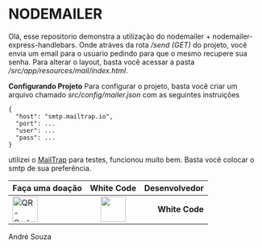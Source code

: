 # NODEMAILER

Olá, esse repositorio demonstra a utilização do nodemailer + nodemailer-express-handlebars. Onde atráves da rota */send (GET)* do projeto, você envia um email para o usuario pedindo para que o mesmo recupere sua senha. Para alterar o layout, basta você acessar a pasta */src/app/resources/mail/index.html*. 

**Configurando Projeto**
Para configurar o projeto, basta você criar um arquivo chamado *src/config/mailer.json* com as seguintes instruições
```
{
  "host": "smtp.mailtrap.io",
  "port": ...
  "user": ...
  "pass": ...
}
```

utilizei o [MailTrap](https://mailtrap.io/) para testes, funcionou muito bem. Basta você colocar o smtp de sua preferência.
<div style="text-align: center"> 

</div>

Faça uma doação | White Code | Desenvolvedor 
:--------- | :------: | -------:
 <img src="https://i.ibb.co/nwjKhhV/QR-Code.png" alt="QR-Code" border="0" width="50"> |   <img src="https://i.ibb.co/LQwz9WG/LOGOMARCA.png" width="50"> | **White Code**  
 André Souza 
